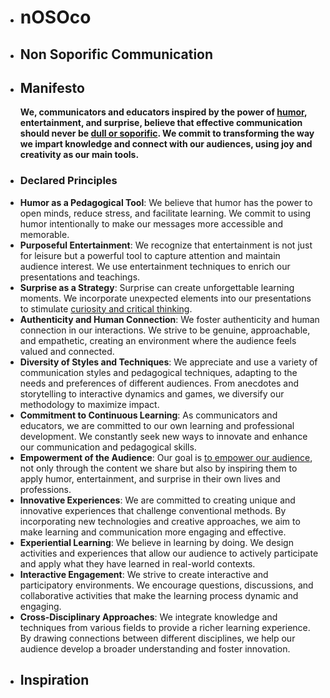 - # nOSOco
- ## Non Soporific Communication
- ## Manifesto
  **We, communicators and educators inspired by the power of [humor](https://www.youtube.com/watch?v=Fi5MNuF30FQ), entertainment, and surprise, believe that effective communication should never be [dull or soporific](https://www.youtube.com/watch?v=Yk3-Vb7CH-o). We commit to transforming the way we impart knowledge and connect with our audiences, using joy and creativity as our main tools.**
- ### Declared Principles
- **Humor as a Pedagogical Tool**: We believe that humor has the power to open minds, reduce stress, and facilitate learning. We commit to using humor intentionally to make our messages more accessible and memorable.
- **Purposeful Entertainment**: We recognize that entertainment is not just for leisure but a powerful tool to capture attention and maintain audience interest. We use entertainment techniques to enrich our presentations and teachings.
- **Surprise as a Strategy**: Surprise can create unforgettable learning moments. We incorporate unexpected elements into our presentations to stimulate [curiosity and critical thinking](https://www.youtube.com/watch?v=wyrFWbGiGOc).
- **Authenticity and Human Connection**: We foster authenticity and human connection in our interactions. We strive to be genuine, approachable, and empathetic, creating an environment where the audience feels valued and connected.
- **Diversity of Styles and Techniques**: We appreciate and use a variety of communication styles and pedagogical techniques, adapting to the needs and preferences of different audiences. From anecdotes and storytelling to interactive dynamics and games, we diversify our methodology to maximize impact.
- **Commitment to Continuous Learning**: As communicators and educators, we are committed to our own learning and professional development. We constantly seek new ways to innovate and enhance our communication and pedagogical skills.
- **Empowerment of the Audience**: Our goal is [to empower our audience](https://www.youtube.com/watch?v=I14b-C67EXY), not only through the content we share but also by inspiring them to apply humor, entertainment, and surprise in their own lives and professions.
- **Innovative Experiences**: We are committed to creating unique and innovative experiences that challenge conventional methods. By incorporating new technologies and creative approaches, we aim to make learning and communication more engaging and effective.
- **Experiential Learning**: We believe in learning by doing. We design activities and experiences that allow our audience to actively participate and apply what they have learned in real-world contexts.
- **Interactive Engagement**: We strive to create interactive and participatory environments. We encourage questions, discussions, and collaborative activities that make the learning process dynamic and engaging.
- **Cross-Disciplinary Approaches**: We integrate knowledge and techniques from various fields to provide a richer learning experience. By drawing connections between different disciplines, we help our audience develop a broader understanding and foster innovation.
- ## Inspiration
